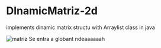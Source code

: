 # DInamicMatriz-2d
implements dinamic matrix structu with Arraylist class in java


![matriz](https://user-images.githubusercontent.com/52612929/110164404-18f04080-7dd0-11eb-9587-08023950a67c.png)
Se entra a globant ndeaaaaaah
